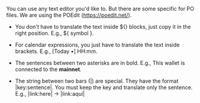 
You can use any text editor you'd like to. But there are some specific for PO files. We are using the POEdit (https://poedit.net/).

- You don't have to translate the text inside ${} blocks, just copy it in the right position. E.g., ${ symbol }.

- For calendar expressions, you just have to translate the text inside brackets. E.g., [Today •] HH:mm.

- The sentences between two asterisks are in bold. E.g., This wallet is connected to the **mainnet**.

- The string between two bars (|) are special. They have the format |key:sentence|. You must keep the key and translate only the sentence. E.g., |link:here| -> |link:aqui|

